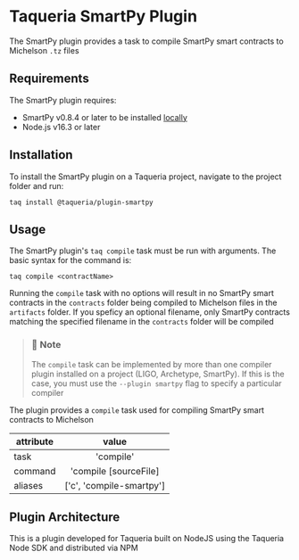 # Taqueria SmartPy Plugin

The SmartPy plugin provides a task to compile SmartPy smart contracts to Michelson `.tz` files

## Requirements

The SmartPy plugin requires: 
- SmartPy v0.8.4 or later to be installed [locally](https://smartpy.io/docs/cli/#installation)
- Node.js v16.3 or later

## Installation

To install the SmartPy plugin on a Taqueria project, navigate to the project folder and run:
```shell
taq install @taqueria/plugin-smartpy
```

## Usage

The SmartPy plugin's `taq compile` task must be run with arguments. The basic syntax for the command is: 
```shell
taq compile <contractName>
```

Running the `compile` task with no options will result in no SmartPy smart contracts in the `contracts` folder being compiled to Michelson files in the `artifacts` folder. If you speficy an optional filename, only SmartPy contracts matching the specified filename in the `contracts` folder will be compiled

> ### :page_with_curl: Note
> The `compile` task can be implemented by more than one compiler plugin installed on a project (LIGO, Archetype, SmartPy). If this is the case, you must use the `--plugin smartpy` flag to specify a particular compiler

The plugin provides a `compile` task used for compiling SmartPy smart contracts to Michelson

|  attribute |  value                   | 
|------------|:------------------------:|
|  task      | 'compile'                | 
|  command   | 'compile [sourceFile]    | 
|  aliases   | ['c', 'compile-smartpy'] |        

## Plugin Architecture

This is a plugin developed for Taqueria built on NodeJS using the Taqueria Node SDK and distributed via NPM